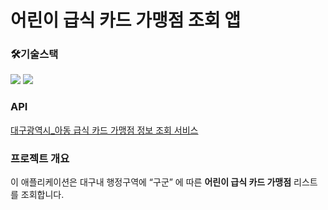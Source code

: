 # 어린이 급식 카드 가맹점 조회 앱

### 🛠기술스택
<img src="https://img.shields.io/badge/kotlin-7F52FF?style=for-the-badge&logo=kotlin&logoColor=white">
<img src="https://img.shields.io/badge/android-34A853?style=for-the-badge&logo=android&logoColor=white">

### API 
[대구광역시_아동 급식 카드 가맹점 정보 조회 서비스](https://www.data.go.kr/data/15109168/openapi.do)

### 프로젝트 개요
이 애플리케이션은 대구내 행정구역에 “구군” 에 따른 **어린이 급식 카드 가맹점** 리스트를 조회합니다. 

